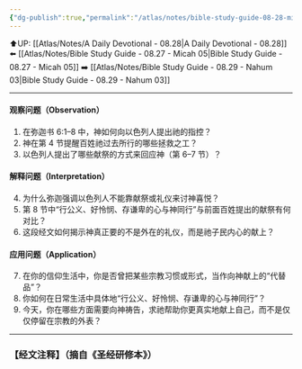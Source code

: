 ```yaml
---
{"dg-publish":true,"permalink":"/atlas/notes/bible-study-guide-08-28-micah-06-01-08/"}
---
```


⬆️UP: [[Atlas/Notes/A Daily Devotional - 08.28\|A Daily Devotional - 08.28]]
⬅️ [[Atlas/Notes/Bible Study Guide - 08.27 - Micah 05\|Bible Study Guide - 08.27 - Micah 05]]
➡️ [[Atlas/Notes/Bible Study Guide - 08.29 - Nahum 03\|Bible Study Guide - 08.29 - Nahum 03]] 

---


#### 观察问题（Observation）

1. 在弥迦书 6:1–8 中，神如何向以色列人提出祂的指控？
2. 神在第 4 节提醒百姓祂过去所行的哪些拯救之工？
3. 以色列人提出了哪些献祭的方式来回应神（第 6–7 节）？

#### 解释问题（Interpretation）

4. 为什么弥迦强调以色列人不能靠献祭或礼仪来讨神喜悦？
5. 第 8 节中“行公义、好怜悯、存谦卑的心与神同行”与前面百姓提出的献祭有何对比？
6. 这段经文如何揭示神真正要的不是外在的礼仪，而是祂子民内心的献上？


 #### 应用问题（Application）

7. 在你的信仰生活中，你是否曾把某些宗教习惯或形式，当作向神献上的“代替品”？
8. 你如何在日常生活中具体地“行公义、好怜悯、存谦卑的心与神同行”？
9. 今天，你在哪些方面需要向神祷告，求祂帮助你更真实地献上自己，而不是仅仅停留在宗教的外表？

---
### 【经文注释】（摘自《圣经研修本》）

